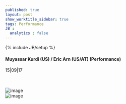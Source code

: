 ```yaml
---
published: true
layout: post
show_worktitle_sidebar: true
tags: Performance
JB :
  analytics : false
---
```


{% include JB/setup %}




<p>
<h4>Muyassar Kurdi (US) / Eric Arn (US/AT) (Performance)</h4>
15|09|17

<br /><br />
<img src="{{ site.url }}/images/arn_small.jpg" alt="image"><br />
<img src="{{ site.url }}/images/kurdi_small.jpg" alt="image">

</p>